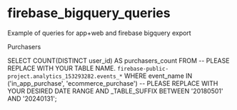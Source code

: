 # firebase_bigquery_queries
Example of queries for app+web and firebase bigquery export


Purchasers

SELECT
  COUNT(DISTINCT user_id) AS purchasers_count
FROM
  -- PLEASE REPLACE WITH YOUR TABLE NAME.
  `firebase-public-project.analytics_153293282.events_*`
WHERE
  event_name IN ('in_app_purchase', 'ecommerce_purchase')
  -- PLEASE REPLACE WITH YOUR DESIRED DATE RANGE
  AND _TABLE_SUFFIX BETWEEN '20180501' AND '20240131';
